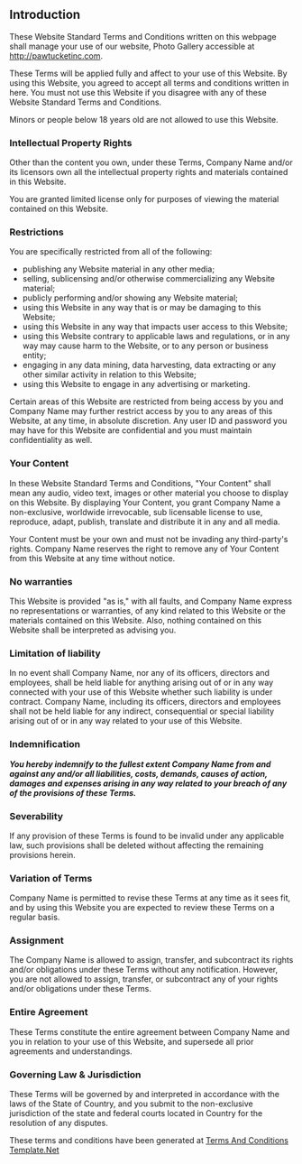 ## Introduction ##
These Website Standard Terms and Conditions written on this webpage shall manage your use of our website, Photo Gallery accessible at http://pawtucketinc.com.

These Terms will be applied fully and affect to your use of this Website. By using this Website, you agreed to accept all terms and conditions written in here. You must not use this Website if you disagree with any of these Website Standard Terms and Conditions.

Minors or people below 18 years old are not allowed to use this Website.

### Intellectual Property Rights ###
Other than the content you own, under these Terms, Company Name and/or its licensors own all the intellectual property rights and materials contained in this Website.

You are granted limited license only for purposes of viewing the material contained on this Website.

### Restrictions ### 
You are specifically restricted from all of the following:

* publishing any Website material in any other media;
* selling, sublicensing and/or otherwise commercializing any Website material;
* publicly performing and/or showing any Website material;
* using this Website in any way that is or may be damaging to this Website;
* using this Website in any way that impacts user access to this Website;
* using this Website contrary to applicable laws and regulations, or in any way may cause harm to the Website, or to any person or business entity;
* engaging in any data mining, data harvesting, data extracting or any other similar activity in relation to this Website;
* using this Website to engage in any advertising or marketing.

Certain areas of this Website are restricted from being access by you and Company Name may further restrict access by you to any areas of this Website, at any time, in absolute discretion. Any user ID and password you may have for this Website are confidential and you must maintain confidentiality as well.

### Your Content ### 
In these Website Standard Terms and Conditions, "Your Content" shall mean any audio, video text, images or other material you choose to display on this Website. By displaying Your Content, you grant Company Name a non-exclusive, worldwide irrevocable, sub licensable license to use, reproduce, adapt, publish, translate and distribute it in any and all media.

Your Content must be your own and must not be invading any third-party's rights. Company Name reserves the right to remove any of Your Content from this Website at any time without notice.

### No warranties ### 
This Website is provided "as is," with all faults, and Company Name express no representations or warranties, of any kind related to this Website or the materials contained on this Website. Also, nothing contained on this Website shall be interpreted as advising you.

### Limitation of liability ### 
In no event shall Company Name, nor any of its officers, directors and employees, shall be held liable for anything arising out of or in any way connected with your use of this Website whether such liability is under contract. Company Name, including its officers, directors and employees shall not be held liable for any indirect, consequential or special liability arising out of or in any way related to your use of this Website.

### Indemnification ### 
**_You hereby indemnify to the fullest extent Company Name from and against any and/or all liabilities, costs, demands, causes of action, damages and expenses arising in any way related to your breach of any of the provisions of these Terms._**

### Severability ### 
If any provision of these Terms is found to be invalid under any applicable law, such provisions shall be deleted without affecting the remaining provisions herein.

### Variation of Terms ### 
Company Name is permitted to revise these Terms at any time as it sees fit, and by using this Website you are expected to review these Terms on a regular basis.

### Assignment ### 
The Company Name is allowed to assign, transfer, and subcontract its rights and/or obligations under these Terms without any notification. However, you are not allowed to assign, transfer, or subcontract any of your rights and/or obligations under these Terms.

### Entire Agreement ### 
These Terms constitute the entire agreement between Company Name and you in relation to your use of this Website, and supersede all prior agreements and understandings.

### Governing Law & Jurisdiction ### 
These Terms will be governed by and interpreted in accordance with the laws of the State of Country, and you submit to the non-exclusive jurisdiction of the state and federal courts located in Country for the resolution of any disputes.

These terms and conditions have been generated at [Terms And Conditions Template.Net](https://termsandconditionstemplate.net/)